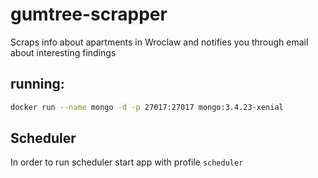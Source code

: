 # gumtree-scrapper
Scraps info about apartments in Wroclaw and notifies you through email about interesting findings

## running:

```bash
docker run --name mongo -d -p 27017:27017 mongo:3.4.23-xenial
```

## Scheduler
In order to run scheduler start app with profile `scheduler`